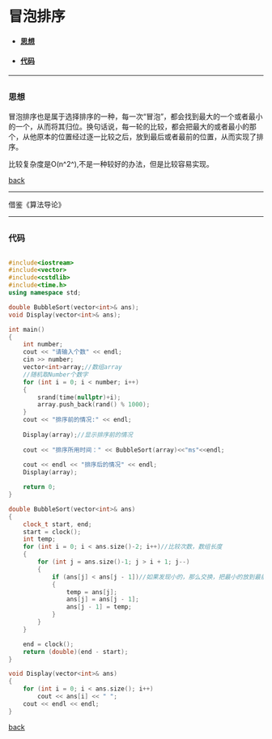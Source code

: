 
<h2 id="back"></h2>

# 冒泡排序

- #### [思想](#method)
- #### [代码](#code)


---

<h2 id="method"></h2>

### 思想

冒泡排序也是属于选择排序的一种，每一次“冒泡”，都会找到最大的一个或者最小的一个，从而将其归位。换句话说，每一轮的比较，都会把最大的或者最小的那个，从他原本的位置经过逐一比较之后，放到最后或者最前的位置，从而实现了排序。

比较复杂度是O(n^2^),不是一种较好的办法，但是比较容易实现。

[back](#back)

---

借鉴《算法导论》

---

<h2 id="code"></h2>

### 代码

```c++

#include<iostream>
#include<vector>
#include<cstdlib>
#include<time.h>
using namespace std;

double BubbleSort(vector<int>& ans);
void Display(vector<int>& ans);

int main()
{
	int number;
	cout << "请输入个数" << endl;
	cin >> number;
	vector<int>array;//数组array
	//随机取Number个数字
	for (int i = 0; i < number; i++)
	{
		srand(time(nullptr)+i);
		array.push_back(rand() % 1000);
	}
	cout << "排序前的情况:" << endl;
	
	Display(array);//显示排序前的情况
	
	cout << "排序所用时间：" << BubbleSort(array)<<"ms"<<endl;
	
	cout << endl << "排序后的情况" << endl;
	Display(array);

	return 0;
}

double BubbleSort(vector<int>& ans)
{
	clock_t start, end;
	start = clock();
	int temp;
	for (int i = 0; i < ans.size()-2; i++)//比较次数，数组长度
	{
		for (int j = ans.size()-1; j > i + 1; j--)
		{
			if (ans[j] < ans[j - 1])//如果发现小的，那么交换，把最小的放到最前面的位置
			{
				temp = ans[j];
				ans[j] = ans[j - 1];
				ans[j - 1] = temp;
			}
		}
	}

	end = clock();
	return (double)(end - start);
}

void Display(vector<int>& ans)
{
	for (int i = 0; i < ans.size(); i++)
		cout << ans[i] << " ";
	cout << endl << endl;
}


```

[back](#back)
